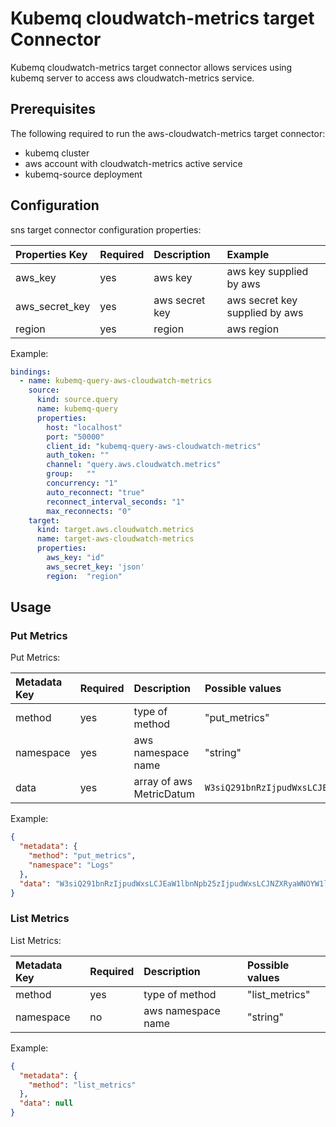 # Kubemq cloudwatch-metrics target Connector

Kubemq cloudwatch-metrics target connector allows services using kubemq server to access aws cloudwatch-metrics service.

## Prerequisites
The following required to run the aws-cloudwatch-metrics target connector:

- kubemq cluster
- aws account with cloudwatch-metrics active service
- kubemq-source deployment

## Configuration

sns target connector configuration properties:

| Properties Key | Required | Description                                | Example                     |
|:---------------|:---------|:-------------------------------------------|:----------------------------|
| aws_key        | yes      | aws key                                    | aws key supplied by aws         |
| aws_secret_key | yes      | aws secret key                             | aws secret key supplied by aws  |
| region         | yes      | region                                     | aws region                      |


Example:

```yaml
bindings:
  - name: kubemq-query-aws-cloudwatch-metrics
    source:
      kind: source.query
      name: kubemq-query
      properties:
        host: "localhost"
        port: "50000"
        client_id: "kubemq-query-aws-cloudwatch-metrics"
        auth_token: ""
        channel: "query.aws.cloudwatch.metrics"
        group:   ""
        concurrency: "1"
        auto_reconnect: "true"
        reconnect_interval_seconds: "1"
        max_reconnects: "0"
    target:
      kind: target.aws.cloudwatch.metrics
      name: target-aws-cloudwatch-metrics
      properties:
        aws_key: "id"
        aws_secret_key: 'json'
        region:  "region"
```

## Usage

### Put Metrics

Put Metrics:

| Metadata Key      | Required | Description                             | Possible values                            |
|:------------------|:---------|:----------------------------------------|:-------------------------------------------|
| method            | yes      | type of method                          | "put_metrics"                     |
| namespace         | yes      | aws namespace name                      | "string"                     |
| data              | yes      | array of aws MetricDatum                |  `W3siQ291bnRzIjpudWxsLCJEaW1lbnNpb25zIjpudWxsLCJNZXRyaWNOYW1lIjoiTmV3IE1ldHJpYyIsIlN0YXRpc3RpY1ZhbHVlcyI6bnVsbCwiU3RvcmFnZVJlc29sdXRpb24iOm51bGwsIlRpbWVzdGFtcCI6IjIwMjAtMDgtMTJUMTc6MDk6NDguMzg5NTgyMiswMzowMCIsIlVuaXQiOiJDb3VudCIsIlZhbHVlIjoxMzEsIlZhbHVlcyI6bnVsbH1d`     |



Example:

```json
{
  "metadata": {
    "method": "put_metrics",
    "namespace": "Logs"
  },
  "data": "W3siQ291bnRzIjpudWxsLCJEaW1lbnNpb25zIjpudWxsLCJNZXRyaWNOYW1lIjoiTmV3IE1ldHJpYyIsIlN0YXRpc3RpY1ZhbHVlcyI6bnVsbCwiU3RvcmFnZVJlc29sdXRpb24iOm51bGwsIlRpbWVzdGFtcCI6IjIwMjAtMDgtMTJUMTc6MDk6NDguMzg5NTgyMiswMzowMCIsIlVuaXQiOiJDb3VudCIsIlZhbHVlIjoxMzEsIlZhbHVlcyI6bnVsbH1d"
}
```


### List Metrics 

List Metrics:

| Metadata Key      | Required | Description                             | Possible values                            |
|:------------------|:---------|:----------------------------------------|:-------------------------------------------|
| method            | yes      | type of method                          | "list_metrics"                     |
| namespace         | no       | aws namespace name                      | "string"                     |


Example:

```json
{
  "metadata": {
    "method": "list_metrics"
  },
  "data": null
}
```

